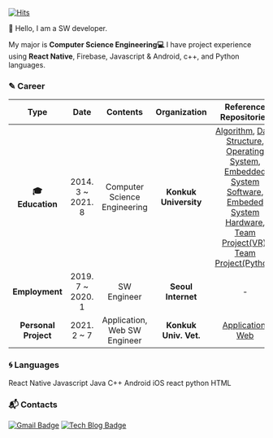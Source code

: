 [![Hits](https://hits.seeyoufarm.com/api/count/incr/badge.svg?url=https%3A%2F%2Fgithub.com%2Fsitnet1102&count_bg=%23368827&title_bg=%23555555&icon=&icon_color=%23E7E7E7&title=hits&edge_flat=false)](https://hits.seeyoufarm.com)

:wave: Hello, I am a SW developer.

 My major is **Computer Science Engineering:computer:** I have project experience using **React Native**, Firebase, Javascript & Android, c++, and Python languages.

### &#9998; Career

| **Type** | **Date** | **Contents** | **Organization** | **Reference Repositories** |
|:--------:|:--------:|:--------:|:--------:|:--------:|
| **:mortar_board: Education** | 2014. 3 ~ 2021. 8 | Computer Science Engineering | **Konkuk University** | [Algorithm](https://github.com/sitnet1102/AlgorithmQuiz), [Data Structure](https://github.com/sitnet1102/data_structure), [Operating System](https://github.com/sitnet1102/Operating_System), [Embedded System Software](https://github.com/sitnet1102/Embedded_System_Software), [Embeded System Hardware](https://github.com/sitnet1102/Vivado_coding), [Team Project(VR)](https://github.com/sitnet1102/MazeRunner), [Team Project(Python)](https://github.com/sitnet1102/project2_bank_system)|
| **Employment** | 2019. 7 ~ 2020. 1 | SW Engineer | **Seoul Internet** | - |
| **Personal Project** | 2021. 2 ~ 7 | Application, Web SW Engineer | **Konkuk Univ. Vet.** | [Application](https://github.com/sitnet1102/konkuk_veterinary), [Web](https://github.com/sitnet1102/vet_SPACE_Web) |

### :cyclone: Languages
<!--![ReactNative]()-->
React Native
Javascript
Java
C++
Android
iOS
react 
python
HTML


<!-- 
![PYTHON](https://img.shields.io/badge/PYTHON-%E2%98%85%E2%98%85%E2%98%85%E2%98%85%E2%98%86-0696D7?style=plastic&logo=Python&logoColor=white) ![ANDROID](https://img.shields.io/badge/JAVA%20&%20ANDROID-%E2%98%85%E2%98%85%E2%98%85%E2%98%86%E2%98%86-3DDC84?style=plastic&logo=android&logoColor=white)  ![Matlab](https://img.shields.io/badge/Matlab-%E2%98%85%E2%98%85%E2%98%86%E2%98%86%E2%98%86-0076A8?style=plastic&logo=mathworks&logoColor=white) ![Kotlin](https://img.shields.io/badge/Kotlin-%E2%98%85%E2%98%85%E2%98%86%E2%98%86%E2%98%86-0095D5?style=plastic&logo=kotlin&logoColor=white)
-->

### :mailbox_with_mail: Contacts
[![Gmail Badge](https://img.shields.io/badge/Gmail-d14836?style=flat-square&logo=Gmail&logoColor=white&link=mailto:sitnet1102@gmail.com)](mailto:sitnet1102@gmail.com) [![Tech Blog Badge](http://img.shields.io/badge/-Tech%20blog-black?style=flat-square&logo=github&link=https://ju-n-o.tistory.com/)](https://ju-n-o.tistory.com/) 

